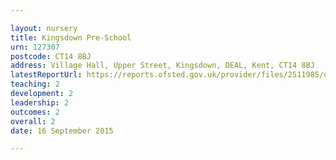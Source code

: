 ```yaml
---

layout: nursery
title: Kingsdown Pre-School
urn: 127307
postcode: CT14 8BJ
address: Village Hall, Upper Street, Kingsdown, DEAL, Kent, CT14 8BJ
latestReportUrl: https://reports.ofsted.gov.uk/provider/files/2511985/urn/127307.pdf
teaching: 2
development: 2
leadership: 2
outcomes: 2
overall: 2
date: 16 September 2015

---
```


